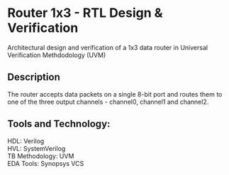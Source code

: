 # Router 1x3 - RTL Design & Verification
Architectural design and verification of a 1x3 data router in Universal Verification Methdodology (UVM)

## Description
The router accepts data packets on a single 8-bit port and routes them to one of the three output channels - channel0, channel1 and channel2.

## Tools and Technology:
HDL: Verilog <br>
HVL: SystemVerilog <br>
TB Methodology: UVM <br>
EDA Tools: Synopsys VCS
